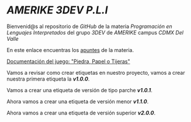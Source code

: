 # _AMERIKE 3DEV P.L.I_

Bienvenid@s al repositorio de _GitHub_ de la materia _Programación en Lenguajes Interpretados_ del grupo _3DEV_ de _AMERIKE_ campus _CDMX Del Valle_

En este enlace encuentras los [apuntes](./apuntes.md) de la materia.

[Documentación del juego: "Piedra, Papel o Tijeras"](./ppt/ppt.md)

Vamos a revisar como crear etiquetas en nuestro proyecto, vamos a crear nuestra primera etiqueta la _**v1.0.0**_.

Vamos a crear una etiqueta de versión de tipo parche _**v1.0.1**_.

Ahora vamos a crear una etiqueta de versión menor _**v1.1.0**_.

Ahora vamos a crear una etiqueta de versión superior _**v2.0.0**_.
